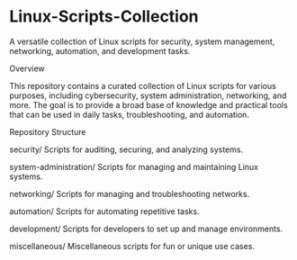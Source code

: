 # Linux-Scripts-Collection
A versatile collection of Linux scripts for security, system management, networking, automation, and development tasks.


Overview

This repository contains a curated collection of Linux scripts for various purposes, including cybersecurity, system administration, networking, and more. The goal is to provide a broad base of knowledge and practical tools that can be used in daily tasks, troubleshooting, and automation.


Repository Structure

security/
Scripts for auditing, securing, and analyzing systems.

system-administration/
Scripts for managing and maintaining Linux systems.

networking/
Scripts for managing and troubleshooting networks.

automation/
Scripts for automating repetitive tasks.

development/
Scripts for developers to set up and manage environments.

miscellaneous/
Miscellaneous scripts for fun or unique use cases.
